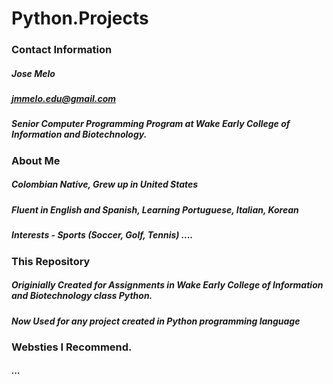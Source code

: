 # Python.Projects

### Contact Information
##### Jose Melo
##### jmmelo.edu@gmail.com
##### Senior Computer Programming Program at Wake Early College of Information and Biotechnology.

### About Me
##### Colombian Native, Grew up in United States
##### Fluent in English and Spanish, Learning Portuguese, Italian, Korean
##### Interests - Sports (Soccer, Golf, Tennis) ....

### This Repository
##### Originially Created for Assignments in Wake Early College of Information and Biotechnology class Python.
##### Now Used for any project created in Python programming language

### Websties I Recommend.
##### ...
